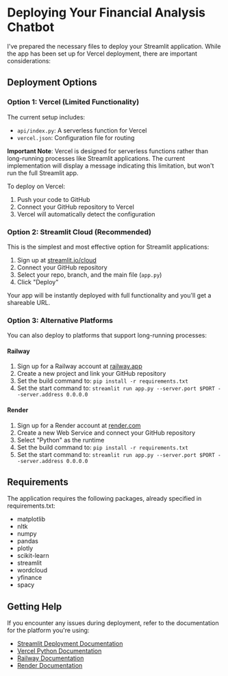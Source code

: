 # Deploying Your Financial Analysis Chatbot

I've prepared the necessary files to deploy your Streamlit application. While the app has been set up for Vercel deployment, there are important considerations:

## Deployment Options

### Option 1: Vercel (Limited Functionality)

The current setup includes:
- `api/index.py`: A serverless function for Vercel
- `vercel.json`: Configuration file for routing

**Important Note**: Vercel is designed for serverless functions rather than long-running processes like Streamlit applications. The current implementation will display a message indicating this limitation, but won't run the full Streamlit app.

To deploy on Vercel:
1. Push your code to GitHub
2. Connect your GitHub repository to Vercel
3. Vercel will automatically detect the configuration

### Option 2: Streamlit Cloud (Recommended)

This is the simplest and most effective option for Streamlit applications:

1. Sign up at [streamlit.io/cloud](https://streamlit.io/cloud)
2. Connect your GitHub repository
3. Select your repo, branch, and the main file (`app.py`)
4. Click "Deploy"

Your app will be instantly deployed with full functionality and you'll get a shareable URL.

### Option 3: Alternative Platforms

You can also deploy to platforms that support long-running processes:

#### Railway
1. Sign up for a Railway account at [railway.app](https://railway.app/)
2. Create a new project and link your GitHub repository
3. Set the build command to: `pip install -r requirements.txt`
4. Set the start command to: `streamlit run app.py --server.port $PORT --server.address 0.0.0.0`

#### Render
1. Sign up for a Render account at [render.com](https://render.com/)
2. Create a new Web Service and connect your GitHub repository
3. Select "Python" as the runtime
4. Set the build command to: `pip install -r requirements.txt`
5. Set the start command to: `streamlit run app.py --server.port $PORT --server.address 0.0.0.0`

## Requirements

The application requires the following packages, already specified in requirements.txt:
- matplotlib
- nltk
- numpy
- pandas
- plotly
- scikit-learn
- streamlit
- wordcloud
- yfinance
- spacy

## Getting Help

If you encounter any issues during deployment, refer to the documentation for the platform you're using:
- [Streamlit Deployment Documentation](https://docs.streamlit.io/streamlit-cloud/get-started)
- [Vercel Python Documentation](https://vercel.com/docs/functions/serverless-functions/runtimes/python)
- [Railway Documentation](https://docs.railway.app/)
- [Render Documentation](https://render.com/docs)